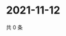 # 2021-11-12

共 0 条

<!-- BEGIN WEIBO -->
<!-- 最后更新时间 Fri Nov 12 2021 15:14:28 GMT+0800 (China Standard Time) -->

<!-- END WEIBO -->

